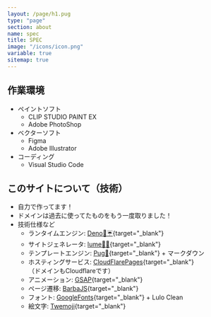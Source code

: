 ```yaml
---
layout: /page/h1.pug
type: "page"
section: about
name: spec
title: SPEC
image: "/icons/icon.png"
variable: true
sitemap: true
---
```

## 作業環境
- ペイントソフト
  - CLIP STUDIO PAINT EX
  - Adobe PhotoShop
- ベクターソフト
  - Figma
  - Adobe Illustrator
- コーディング
  - Visual Studio Code

## このサイトについて（技術）

- 自力で作ってます！
- ドメインは過去に使ってたものをもう一度取りました！
- 技術仕様など
  - ランタイムエンジン: [Deno🦕☔](https://deno.com/runtime){target="_blank"}
  - サイトジェネレータ: [lume🦕🔥](https://lume.land/){target="_blank"}
  - テンプレートエンジン: [Pug🐶](https://pugjs.org/api/getting-started.html){target="_blank"} + マークダウン
  - ホスティングサービス: [CloudFlarePages](https://developers.cloudflare.com/pages/){target="_blank"}\
    （ドメインもCloudflareです）
  - アニメーション: [GSAP](https://greensock.com/gsap/){target="_blank"}
  - ページ遷移: [BarbaJS](https://barba.js.org/){target="_blank"}
  - フォント: [GoogleFonts](https://fonts.google.com/){target="_blank"} + Lulo Clean
  - 絵文字: [Twemoji](https://twemoji.twitter.com/){target="_blank"}
